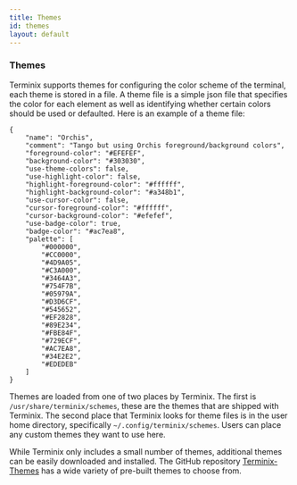 ```yaml
---
title: Themes
id: themes
layout: default
---
```

### Themes

Terminix supports themes for configuring the color scheme of the terminal, each theme is stored in a file. A theme file is a simple json file that specifies the color for each element as well as identifying whether certain colors should be used or defaulted. Here is an example of a theme file:

```
{
    "name": "Orchis",
    "comment": "Tango but using Orchis foreground/background colors",
    "foreground-color": "#EFEFEF",
    "background-color": "#303030",
    "use-theme-colors": false,
    "use-highlight-color": false,
    "highlight-foreground-color": "#ffffff",
    "highlight-background-color": "#a348b1",
    "use-cursor-color": false,
    "cursor-foreground-color": "#ffffff",
    "cursor-background-color": "#efefef",
    "use-badge-color": true,
    "badge-color": "#ac7ea8",
    "palette": [
        "#000000",
        "#CC0000",
        "#4D9A05",
        "#C3A000",
        "#3464A3",
        "#754F7B",
        "#05979A",
        "#D3D6CF",
        "#545652",
        "#EF2828",
        "#89E234",
        "#FBE84F",
        "#729ECF",
        "#AC7EA8",
        "#34E2E2",
        "#EDEDEB"
    ]
}
```

Themes are loaded from one of two places by Terminix. The first is ```/usr/share/terminix/schemes```, these are the themes that are shipped with Terminix. The second place that Terminix looks for theme files is in the user home directory, specifically ```~/.config/terminix/schemes```. Users can place any custom themes they want to use here.

While Terminix only includes a small number of themes, additional themes can be easily downloaded and installed. The GitHub repository [Terminix-Themes](https://github.com/storm119/Terminix-Themes) has a wide variety of pre-built themes to choose from.